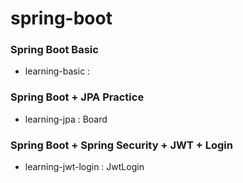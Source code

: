 # spring-boot

### Spring Boot Basic

- learning-basic :

### Spring Boot + JPA Practice

- learning-jpa : Board


### Spring Boot + Spring Security + JWT + Login

- learning-jwt-login : JwtLogin

